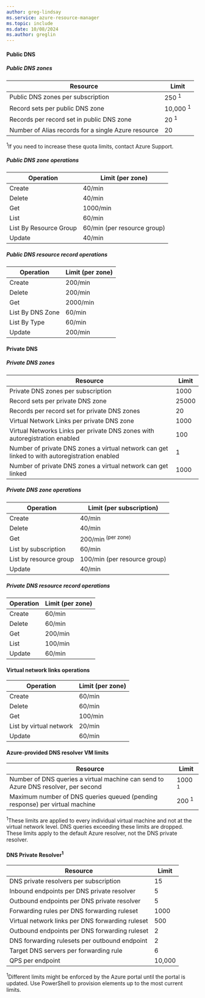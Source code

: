 ```yaml
---
author: greg-lindsay
ms.service: azure-resource-manager
ms.topic: include
ms.date: 10/08/2024
ms.author: greglin
---
```

#### Public DNS

##### Public DNS zones

| Resource | Limit |
| --- | --- |
| Public DNS zones per subscription |250 <sup>1</sup> |
| Record sets per public DNS zone |10,000 <sup>1</sup> |
| Records per record set in public DNS zone |20 <sup>1</sup> |
| Number of Alias records for a single Azure resource |20|

<sup>1</sup>If you need to increase these quota limits, contact Azure Support.

##### Public DNS zone operations

| Operation | Limit (per zone) |
| --------- | ----- |
| Create | 40/min |
| Delete | 40/min |
| Get | 1000/min |
| List | 60/min |
| List By Resource Group | 60/min (per resource group) |
| Update | 40/min |

##### Public DNS resource record operations

| Operation | Limit (per zone) |
| --------- | ----- |
| Create | 200/min |
| Delete | 200/min |
| Get | 2000/min |
| List By DNS Zone | 60/min |
| List By Type | 60/min |
| Update | 200/min |

#### Private DNS

##### Private DNS zones

| Resource | Limit |
| --- | --- |
| Private DNS zones per subscription |1000|
| Record sets per private DNS zone |25000|
| Records per record set for private DNS zones |20|
| Virtual Network Links per private DNS zone |1000|
| Virtual Networks Links per private DNS zones with autoregistration enabled |100|
| Number of private DNS zones a virtual network can get linked to with autoregistration enabled |1|
| Number of private DNS zones a virtual network can get linked |1000|

##### Private DNS zone operations

| Operation | Limit (per subscription) |
| --- | --- |
| Create |40/min|
| Delete |40/min|
| Get |200/min<sup> (per zone)|
| List by subscription |60/min|
| List by resource group |100/min (per resource group)|
| Update |40/min|

##### Private DNS resource record operations

| Operation | Limit (per zone)|
| --- | --- |
| Create |60/min|
| Delete |60/min|
| Get |200/min|
| List |100/min|
| Update |60/min|

#### Virtual network links operations

| Operation | Limit (per zone) |
| --- | --- |
| Create |60/min|
| Delete |60/min|
| Get |100/min|
| List by virtual network |20/min|
| Update |60/min|

#### Azure-provided DNS resolver VM limits

| Resource | Limit |
| --- | --- |
| Number of DNS queries a virtual machine can send to Azure DNS resolver, per second |1000 <sup>1</sup> |
| Maximum number of DNS queries queued (pending response) per virtual machine |200 <sup>1</sup> |

<sup>1</sup>These limits are applied to every individual virtual machine and not at the virtual network level. DNS queries exceeding these limits are dropped. These limits apply to the default Azure resolver, not the DNS private resolver.

#### DNS Private Resolver<sup>1</sup>

| Resource | Limit |
| --- | --- |
| DNS private resolvers per subscription |15|
| Inbound endpoints per DNS private resolver |5|
| Outbound endpoints per DNS private resolver |5|
| Forwarding rules per DNS forwarding ruleset |1000|
| Virtual network links per DNS forwarding ruleset |500|
| Outbound endpoints per DNS forwarding ruleset |2|
| DNS forwarding rulesets per outbound endpoint |2|
| Target DNS servers per forwarding rule |6|
| QPS per endpoint |10,000|

<sup>1</sup>Different limits might be enforced by the Azure portal until the portal is updated. Use PowerShell to provision elements up to the most current limits.
